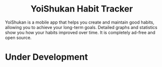<h1 align="center">YoiShukan Habit Tracker</h1>


YoiShukan is a mobile app that helps you create and maintain good habits,
allowing you to achieve your long-term goals. Detailed graphs and statistics
show you how your habits improved over time. It is completely ad-free and open
source.

# Under Development
